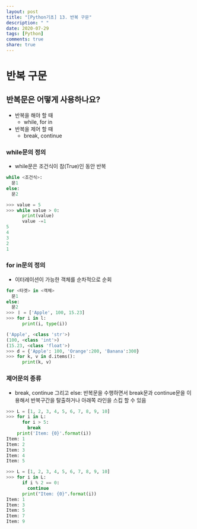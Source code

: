 ```yaml
---
layout: post
title: "[Python기초] 13. 반복 구문"
description: " "
date: 2020-07-29
tags: [Python]
comments: true
share: true
---
```


# 반복 구문

## 반복문은 어떻게 사용하나요?
  - 반복을 해야 할 때
    - while, for in
  - 반복을 제어 할 때
    - break, continue

### while문의 정의
  - while문은 조건식이 참(True)인 동안 반복
  
  ```python
  while <조건식>:
    문1
  else:
    문2

  >>> value = 5
  >>> while value > 0:
        print(value)
        value -=1
  5
  4
  3
  2
  1
  ```

### for in문의 정의
  - 이터레이션이 가능한 객체를 순차적으로 순회
  
  ```python
  for <타겟> in <객체>
    문1
  else:
    문2
  >>> ㅣ = ['Apple', 100, 15.23]
  >>> for i in l:
        print(i, type(i))

  ('Apple', <class 'str'>)
  (100, <class 'int'>)
  (15.23, <class 'float'>)
  >>> d = {'Apple': 100, 'Orange':200, 'Banana':300}
  >>> for k, v in d.items():
        print(k, v)
  ```

### 제어문의 종류
  - break, continue 그리고 else: 반복문을 수행하면서 break문과 continue문을 이용해서 반복구간을 탈출하거나 아래쪽 라인을 스킵 할 수 있음
  
  ```python
  >>> L = [1, 2, 3, 4, 5, 6, 7, 8, 9, 10]
  >>> for i in L:
        for i > 5:
          break
      print('Item: {0}'.format(i))
  Item: 1
  Item: 2
  Item: 3
  Item: 4
  Item: 5
  ```
  
  ```python
  >>> L = [1, 2, 3, 4, 5, 6, 7, 8, 9, 10]
  >>> for i in L:
        if i % 2 == 0:
          continue
        print("Item: {0}".format(i))
  Item: 1
  Item: 3
  Item: 5
  Item: 7
  Item: 9
  ```
  